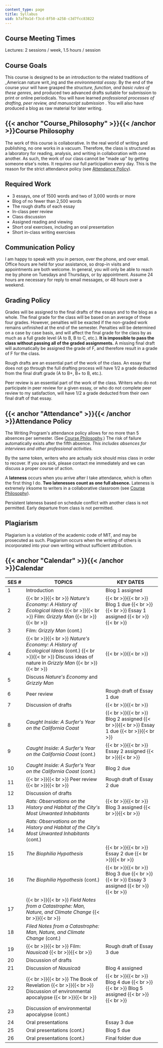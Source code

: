 ```yaml
---
content_type: page
title: Syllabus
uid: b7af9a1d-f3cd-8f50-a258-c3d7fcc83822
---
```


Course Meeting Times
--------------------

Lectures: 2 sessions / week, 1.5 hours / session

Course Goals
------------

This course is designed to be an introduction to the related traditions of _American nature writ_ing and the _environmental essay_. By the end of the course your will have grasped the _structure, function, and basic rules of these genres_, and produced two advanced drafts suitable for submission to print or online periodicals. You will have learned _professional processes of drafting, peer review, and manuscript submission_ . You will also have produced a blog as raw material for later writing.

{{< anchor "Course_Philosophy" >}}{{< /anchor >}}Course Philosophy
------------------------------------------------------------------

The work of this course is collaborative. In the real world of writing and publishing, no one works in a vacuum. Therefore, the class is structured as a laboratory for reading, analysis, and writing in collaboration with one another. As such, the work of our class cannot be "made up" by getting someone else's notes. It requires our full participation every day. This is the reason for the strict attendance policy (see [Attendance Policy](#Attendance)).

Required Work
-------------

*   3 essays, one of 1500 words and two of 3,000 words or more
*   Blog of no fewer than 2,500 words
*   The rough drafts of each essay
*   In-class peer review
*   Class discussion
*   Assigned reading and viewing
*   Short oral exercises, including an oral presentation
*   Short in-class writing exercises

Communication Policy
--------------------

I am happy to speak with you in person, over the phone, and over email. Office hours are held for your assistance, so drop-in visits and appointments are both welcome. In general, you will only be able to reach me by phone on Tuesdays and Thursdays, or by appointment. Assume 24 hours are necessary for reply to email messages, or 48 hours over a weekend.

Grading Policy
--------------

Grades will be assigned to the final drafts of the essays and to the blog as a whole. The final grade for the class will be based on an average of these four grades. However, penalties will be exacted if the non-graded work remains unfinished at the end of the semester. Penalties will be determined on a case by case basis, and will affect the final grade for the class by as much as a full grade level (A to B, B to C, etc.). **It is impossible to pass the class without passing all of the graded assignments.** A missing final draft will automatically be assigned the grade of F, and therefore result in a grade of F for the class.

Rough drafts are an essential part of the work of the class. An essay that does not go through the full drafting process will have 1/2 a grade deducted from the final draft grade (A to B+, B+ to B, etc.).

Peer review is an essential part of the work of the class. Writers who do not participate in peer review for a given essay, or who do not complete peer review to my satisfaction, will have 1/2 a grade deducted from their own final draft of that essay.

{{< anchor "Attendance" >}}{{< /anchor >}}Attendance Policy
-----------------------------------------------------------

The Writing Program's attendance policy allows for no more than 5 absences per semester. (See [Course Philosophy](#Course_Philosophy).) The risk of failure automatically exists after the fifth absence. _This includes absences for interviews and other professional activities._

By the same token, writers who are actually sick should miss class in order to recover. If you are sick, please contact me immediately and we can discuss a proper course of action.

A **lateness** occurs when you arrive after I take attendance, which is often the first thing I do. **Two latenesses count as one full absence.** Lateness is extremely irksome to writers in a collaborative classroom (see [Course Philosophy](#Course_Philosophy)).

Persistent lateness based on schedule conflict with another class is not permitted. Early departure from class is not permitted.

Plagiarism
----------

Plagiarism is a violation of the academic code of MIT, and may be prosecuted as such. Plagiarism occurs when the writing of others is incorporated into your own writing without sufficient attribution.

{{< anchor "Calendar" >}}{{< /anchor >}}Calendar
------------------------------------------------

| SES # | TOPICS | KEY DATES |
| --- | --- | --- |
| 1 | Introduction | Blog 1 assigned |
| 2 |  {{< br >}}{{< br >}} _Nature's Economy: A History of Ecological Ideas_ {{< br >}}{{< br >}} Film: _Grizzly Man_ {{< br >}}{{< br >}}  |  {{< br >}}{{< br >}} Blog 1 due {{< br >}}{{< br >}} Essay 1 assigned {{< br >}}{{< br >}}  |
| 3 | Film: _Grizzly Man_ (cont.) | &nbsp; |
| 4 |  {{< br >}}{{< br >}} _Nature's Economy: A History of Ecological Ideas_ (cont.) {{< br >}}{{< br >}} Discuss ideas of nature in _Grizzly Man_ {{< br >}}{{< br >}}  |  {{< br >}}{{< br >}}  |
| 5 | Discuss _Nature's Economy_ and _Grizzly Man_ | &nbsp; |
| 6 | Peer review | Rough draft of Essay 1 due |
| 7 | Discussion of drafts |  {{< br >}}{{< br >}}  |
| 8 | _Caught Inside: A Surfer's Year on the California Coast_ |  {{< br >}}{{< br >}} Blog 2 assigned {{< br >}}{{< br >}} Essay 1 due {{< br >}}{{< br >}}  |
| 9 | _Caught Inside: A Surfer's Year on the California Coast_ (cont.) |  {{< br >}}{{< br >}} Essay 2 assigned {{< br >}}{{< br >}}  |
| 10 | _Caught Inside: A Surfer's Year on the California Coast_ (cont.) | Blog 2 due |
| 11 |  {{< br >}}{{< br >}} Peer review {{< br >}}{{< br >}}  | Rough draft of Essay 2 due |
| 12 | Discussion of drafts | &nbsp; |
| 13 | _Rats: Observations on the History and Habitat of the City's Most Unwanted Inhabitants_ |  {{< br >}}{{< br >}} Blog 3 assigned {{< br >}}{{< br >}}  |
| 14 | _Rats: Observations on the History and Habitat of the City's Most Unwanted Inhabitants_ (cont.) | &nbsp; |
| 15 | _The Biophilia Hypothesis_ |  {{< br >}}{{< br >}} Essay 2 due {{< br >}}{{< br >}}  |
| 16 | _The Biophilia Hypothesis_ (cont.) |  {{< br >}}{{< br >}} Blog 3 due {{< br >}}{{< br >}} Essay 3 assigned {{< br >}}{{< br >}}  |
| 17 |  {{< br >}}{{< br >}} _Field Notes from a Catastrophe: Man, Nature, and Climate Change_ {{< br >}}{{< br >}}  | &nbsp; |
| 18 | _Filed Notes from a Catastrophe: Man, Nature, and Climate Change_ (cont.) | &nbsp; |
| 19 |  {{< br >}}{{< br >}} Film: _Nausicaä_ {{< br >}}{{< br >}}  | Rough draft of Essay 3 due |
| 20 | Discussion of drafts | &nbsp; |
| 21 | Discussion of _Nausicaä_ | Blog 4 assigned |
| 22 |  {{< br >}}{{< br >}} The Book of Revelation {{< br >}}{{< br >}} Discussion of environmental apocalypse {{< br >}}{{< br >}}  |  {{< br >}}{{< br >}} Blog 4 due {{< br >}}{{< br >}} Blog 5 assigned {{< br >}}{{< br >}}  |
| 23 | Discussion of environmental apocalypse (cont.) | &nbsp; |
| 24 | Oral presentations | Essay 3 due |
| 25 | Oral presentations (cont.) | Blog 5 due |
| 26 | Oral presentations (cont.) | Final folder due